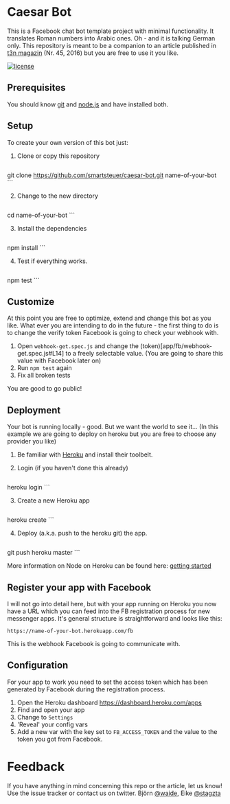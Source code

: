 # Caesar Bot

This is a Facebook chat bot template project with minimal functionality.
It translates Roman numbers into Arabic ones. Oh - and it is talking
German only. This repository is meant to be a companion to an article
published in [t3n magazin](http://t3n.de/magazin/) (Nr. 45, 2016) but
you are free to use it you like.

[![license](https://img.shields.io/github/license/mashape/apistatus.svg?maxAge=2592000?style=flat-square)](LICENSE.txt)

## Prerequisites

You should know [git](https://git-scm.com/ "Git Homepage") and
[node.js](https://nodejs.org/en/ "Get nodejs") and have installed both.

## Setup

To create your own version of this bot just:

1. Clone or copy this repository

    ```bash
git clone https://github.com/smartsteuer/caesar-bot.git name-of-your-bot
    ```
    
2. Change to the new directory

    ```bash
cd name-of-your-bot
    ```
    
3. Install the dependencies

    ```bash
npm install
    ```
    
4. Test if everything works.

    ```bash
npm test
    ```
    
## Customize

At this point you are free to optimize, extend and change this bot as
you like. What ever you are intending to do in the future - the first
thing to do is to change the verify token Facebook is going to check
your webhook with.

1. Open `webhook-get.spec.js` and change the
   (token)[app/fb/webhook-get.spec.js#L14] to a freely selectable value.
   (You are going to share this value with Facebook later on)
2. Run `npm test` again
3. Fix all broken tests

You are good to go public!

## Deployment

Your bot is running locally - good. But we want the world to see it… (In
this example we are going to deploy on heroku but you are free to choose
any provider you like)

1. Be familiar with
   [Heroku](https://www.heroku.com/home "Heroku homepage") and install
   their toolbelt.
2. Login (if you haven't done this already)

    ```bash
heroku login
    ```
    
3. Create a new Heroku app

    ```bash
heroku create
    ```
    
4. Deploy (a.k.a. push to the heroku git) the app.

    ```bash
git push heroku master
    ```
    
More information on Node on Heroku can be found here:
[getting started](https://devcenter.heroku.com/articles/getting-started-with-nodejs)

## Register your app with Facebook

I will not go into detail here, but with your app running on Heroku you
now have a URL which you can feed into the FB registration process for
new messenger apps. It's general structure is straightforward and looks
like this:

```
https://name-of-your-bot.herokuapp.com/fb
```

This is the webhook Facebook is going to communicate with.

## Configuration

For your app to work you need to set the access token which has been
generated by Facebook during the registration process.

1. Open the Heroku dashboard https://dashboard.heroku.com/apps
2. Find and open your app
3. Change to `Settings`
4. 'Reveal' your config vars
5. Add a new var with the key set to `FB_ACCESS_TOKEN` and the value to
   the token you got from Facebook.

# Feedback

If you have anything in mind concerning this repo or the article, let
us know! Use the issue tracker or contact us on twitter. Björn
[@waide](https://twitter.com/waide), Eike
[@stagzta](https://twitter.com/stagzta)


